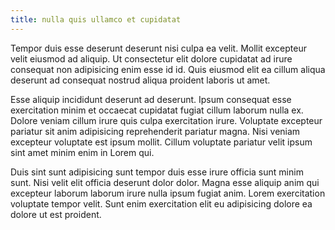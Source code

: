 ```yaml
---
title: nulla quis ullamco et cupidatat
---
```


Tempor duis esse deserunt deserunt nisi culpa ea velit. Mollit excepteur velit eiusmod ad aliquip. Ut consectetur elit dolore cupidatat ad irure consequat non adipisicing enim esse id id. Quis eiusmod elit ea cillum aliqua deserunt ad consequat nostrud aliqua proident laboris ut amet.

Esse aliquip incididunt deserunt ad deserunt. Ipsum consequat esse exercitation minim et occaecat cupidatat fugiat cillum laborum nulla ex. Dolore veniam cillum irure quis culpa exercitation irure. Voluptate excepteur pariatur sit anim adipisicing reprehenderit pariatur magna. Nisi veniam excepteur voluptate est ipsum mollit. Cillum voluptate pariatur velit ipsum sint amet minim enim in Lorem qui.

Duis sint sunt adipisicing sunt tempor duis esse irure officia sunt minim sunt. Nisi velit elit officia deserunt dolor dolor. Magna esse aliquip anim qui excepteur laborum laborum irure nulla ipsum fugiat anim. Lorem exercitation voluptate tempor velit. Sunt enim exercitation elit eu adipisicing dolore ea dolore ut est proident.